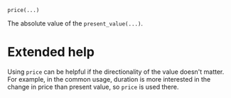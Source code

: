 ```
price(...)
```

The absolute value of the `present_value(...)`. 

# Extended help

Using `price` can be helpful if the directionality of the value doesn't matter. For example, in the common usage, duration is more interested in the change in price than present value, so `price` is used there.
